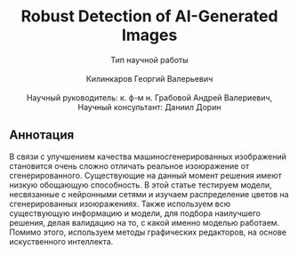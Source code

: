 <div align="center">
  <H1>
    Robust Detection of AI-Generated Images
  </H1>
  Тип научной работы<br><br>
  Килинкаров Георгий Валерьевич
</div><br>
<div align="center">
  Научный руководитель: к. ф-м н. Грабовой Андрей Валериевич, <br>
  Научный консультант: Даниил Дорин
</div>

## Аннотация

В связи с улучшением качества машиносгенерированных изображений становится очень сложно отличать реальное изоюражение от сгенерированного.  Существующие на данный момент решения имеют низкую обощающую способность. В этой статье тестируем модели, несвязанные с нейронными сетями и изучаем распределение цветов на сгенерированных изоюражениях. Также используем всю существующую информацию и модели, для подбора наилучшего решения, делая валидацию на то, с какой именно моделью работаем. Помимо этого, используем методы графических редакторов, на основе искуственного интеллекта.
